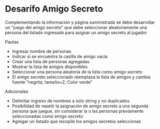 <h1>Desarífo Amigo Secreto</h1>
Complementando la información y página suministrada se debe desarrollar un "juego del amigo secreto" que debe seleccionar aleatoriamente una persona del listado ingresado para asignar un amigo secreto al jugador
<p>Pautas</p>

- Ingresar nombre de personas
- Indicar si se encuentra la casilla de amigo vacía
- Crear una lista de personas agregadas
- Mostrar la lista de amigos disponibles 
- Seleccionar una persona aleatoria de la lista como amigo secreto
- El amigo secreto seleccionado reemplaza la lista de amigos y cambia fuente "negrita, tamaño+2, Color verde"

<p>Adicionales</p>

- Delimitar ingreso de nombres a solo string y no duplicados
- Posibilidad de repetir la asignación de amigo secreto a una segunda persona que juegue, sin considerar la o las personas previamente seleccionadas como amigo secreto
- Agregar un listado que recopile los amigos secretos seleccionas
